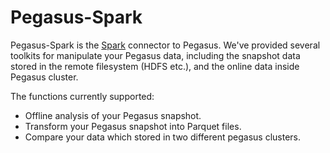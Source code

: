 # Pegasus-Spark

Pegasus-Spark is the [Spark](https://spark.apache.org/) connector to Pegasus. We've provided several toolkits for
manipulate your Pegasus data, including the snapshot data stored in the remote filesystem (HDFS etc.), and the
online data inside Pegasus cluster.

The functions currently supported:

- Offline analysis of your Pegasus snapshot.
- Transform your Pegasus snapshot into Parquet files.
- Compare your data which stored in two different pegasus clusters.
